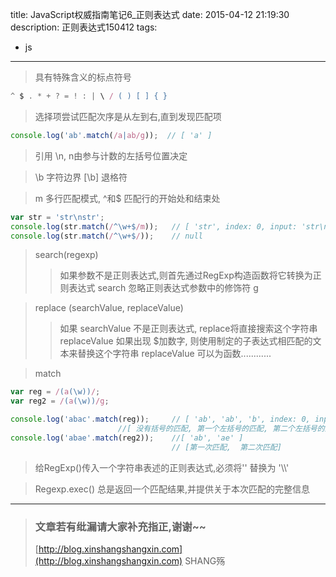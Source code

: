 title: JavaScript权威指南笔记6_正则表达式
date: 2015-04-12 21:19:30
description:  正则表达式150412
tags:
- js
---

> 具有特殊含义的标点符号

```js
^ $ . * + ? = ! : | \ / ( ) [ ] { }
```

> 选择项尝试匹配次序是从左到右,直到发现匹配项

```js
console.log('ab'.match(/a|ab/g));  // [ 'a' ]
```
> 引用 \n, n由参与计数的左括号位置决定

> \b 字符边界  [\b] 退格符

> m 多行匹配模式, ^和$ 匹配行的开始处和结束处

```js
var str = 'str\nstr';
console.log(str.match(/^\w+$/m));   // [ 'str', index: 0, input: 'str\nstr' ]
console.log(str.match(/^\w+$/));    // null
```

> search(regexp)  
>> 如果参数不是正则表达式,则首先通过RegExp构造函数将它转换为正则表达式
>> search 忽略正则表达式参数中的修饰符 g


> replace (searchValue, replaceValue)
>> 如果 searchValue 不是正则表达式, replace将直接搜索这个字符串
>> replaceValue 如果出现 $加数字, 则使用制定的子表达式相匹配的文本来替换这个字符串
>> replaceValue 可以为函数............

> match

```js
var reg = /(a(\w))/;
var reg2 = /(a(\w))/g;

console.log('abac'.match(reg));     // [ 'ab', 'ab', 'b', index: 0, input: 'abac' ]
                        //[ 没有括号的匹配, 第一个左括号的匹配, 第二个左括号的匹配 , index: 0, input: 'abac']
console.log('abae'.match(reg2));    //[ 'ab', 'ae' ]
                                    // [第一次匹配,  第二次匹配]
```

> 给RegExp()传入一个字符串表述的正则表达式,必须将'\' 替换为 '\\\\'

> Regexp.exec() 总是返回一个匹配结果,并提供关于本次匹配的完整信息


-----------------------

> ### 文章若有纰漏请大家补充指正,谢谢~~
> [http://blog.xinshangshangxin.com](http://blog.xinshangshangxin.com) SHANG殇
